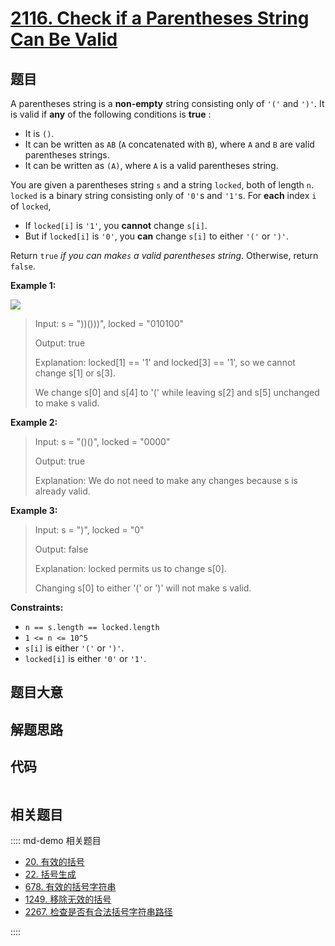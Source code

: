 # [2116. Check if a Parentheses String Can Be Valid](https://leetcode.com/problems/check-if-a-parentheses-string-can-be-valid/)

## 题目

A parentheses string is a **non-empty** string consisting only of `'('` and
`')'`. It is valid if **any** of the following conditions is **true** :

- It is `()`.
- It can be written as `AB` (`A` concatenated with `B`), where `A` and `B` are valid parentheses strings.
- It can be written as `(A)`, where `A` is a valid parentheses string.

You are given a parentheses string `s` and a string `locked`, both of length
`n`. `locked` is a binary string consisting only of `'0'`s and `'1'`s. For
**each** index `i` of `locked`,

- If `locked[i]` is `'1'`, you **cannot** change `s[i]`.
- But if `locked[i]` is `'0'`, you **can** change `s[i]` to either `'('` or `')'`.

Return `true` _if you can make`s` a valid parentheses string_. Otherwise,
return `false`.

**Example 1:**

![](https://assets.leetcode.com/uploads/2021/11/06/eg1.png)

> Input: s = "))()))", locked = "010100"
>
> Output: true
>
> Explanation: locked[1] == '1' and locked[3] == '1', so we cannot change s[1] or s[3].
>
> We change s[0] and s[4] to '(' while leaving s[2] and s[5] unchanged to make s valid.

**Example 2:**

> Input: s = "()()", locked = "0000"
>
> Output: true
>
> Explanation: We do not need to make any changes because s is already valid.

**Example 3:**

> Input: s = ")", locked = "0"
>
> Output: false
>
> Explanation: locked permits us to change s[0].
>
> Changing s[0] to either '(' or ')' will not make s valid.

**Constraints:**

- `n == s.length == locked.length`
- `1 <= n <= 10^5`
- `s[i]` is either `'('` or `')'`.
- `locked[i]` is either `'0'` or `'1'`.

## 题目大意

## 解题思路

## 代码

```javascript

```

## 相关题目

:::: md-demo 相关题目

- [20. 有效的括号](./0020.md)
- [22. 括号生成](https://leetcode.com/problems/generate-parentheses)
- [678. 有效的括号字符串](./0678.md)
- [1249. 移除无效的括号](https://leetcode.com/problems/minimum-remove-to-make-valid-parentheses)
- [2267. 检查是否有合法括号字符串路径](https://leetcode.com/problems/check-if-there-is-a-valid-parentheses-string-path)

::::
